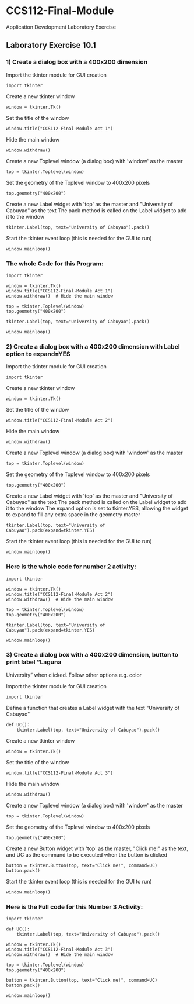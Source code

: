 # CCS112-Final-Module
Application Development Laboratory Exercise

## Laboratory Exercise 10.1
### 1) Create a dialog box with a 400x200 dimension
   
Import the tkinter module for GUI creation
    
    import tkinter

Create a new tkinter window
    
    window = tkinter.Tk()

Set the title of the window
    
    window.title("CCS112-Final-Module Act 1")

Hide the main window
    
    window.withdraw()

Create a new Toplevel window (a dialog box) with 'window' as the master
    
    top = tkinter.Toplevel(window)

Set the geometry of the Toplevel window to 400x200 pixels
    
    top.geometry("400x200")

Create a new Label widget with 'top' as the master and "University of Cabuyao" as the text
The pack method is called on the Label widget to add it to the window
    
    tkinter.Label(top, text="University of Cabuyao").pack()

Start the tkinter event loop (this is needed for the GUI to run)
    
    window.mainloop()

### The whole Code for this Program:

    import tkinter
    
    window = tkinter.Tk()
    window.title("CCS112-Final-Module Act 1")
    window.withdraw()  # Hide the main window
    
    top = tkinter.Toplevel(window)
    top.geometry("400x200")
    
    tkinter.Label(top, text="University of Cabuyao").pack()
    
    window.mainloop()




### 2) Create a dialog box with a 400x200 dimension with Label option to expand=YES

Import the tkinter module for GUI creation
    
    import tkinter

Create a new tkinter window
    
    window = tkinter.Tk()

Set the title of the window
    
    window.title("CCS112-Final-Module Act 2")

Hide the main window
    
    window.withdraw()

Create a new Toplevel window (a dialog box) with 'window' as the master
    
    top = tkinter.Toplevel(window)

Set the geometry of the Toplevel window to 400x200 pixels
    
    top.geometry("400x200")

Create a new Label widget with 'top' as the master and "University of Cabuyao" as the text
The pack method is called on the Label widget to add it to the window
The expand option is set to tkinter.YES, allowing the widget to expand to fill any extra space in the geometry master
    
    tkinter.Label(top, text="University of Cabuyao").pack(expand=tkinter.YES)

Start the tkinter event loop (this is needed for the GUI to run)
    
    window.mainloop()

### Here is the whole code for number 2 activity:

    import tkinter
    
    window = tkinter.Tk()
    window.title("CCS112-Final-Module Act 2")
    window.withdraw()  # Hide the main window
    
    top = tkinter.Toplevel(window)
    top.geometry("400x200")
    
    tkinter.Label(top, text="University of Cabuyao").pack(expand=tkinter.YES)
    
    window.mainloop()


### 3) Create a dialog box with a 400x200 dimension, button to print label “Laguna 
University” when clicked. Follow other options e.g. color

Import the tkinter module for GUI creation
    
    import tkinter

Define a function that creates a Label widget with the text "University of Cabuyao"
    
    def UC():
        tkinter.Label(top, text="University of Cabuyao").pack()

Create a new tkinter window
    
    window = tkinter.Tk()

Set the title of the window
    
    window.title("CCS112-Final-Module Act 3")

Hide the main window
    
    window.withdraw()

Create a new Toplevel window (a dialog box) with 'window' as the master
    
    top = tkinter.Toplevel(window)

Set the geometry of the Toplevel window to 400x200 pixels
    
    top.geometry("400x200")

Create a new Button widget with 'top' as the master, "Click me!" as the text, and UC as the command to be executed when the button is clicked

    button = tkinter.Button(top, text="Click me!", command=UC)
    button.pack()

Start the tkinter event loop (this is needed for the GUI to run)
    
    window.mainloop()

### Here is the Full code for this Number 3 Activity:

    import tkinter
    
    def UC():
        tkinter.Label(top, text="University of Cabuyao").pack()
    
    window = tkinter.Tk()
    window.title("CCS112-Final-Module Act 3")
    window.withdraw()  # Hide the main window
    
    top = tkinter.Toplevel(window)
    top.geometry("400x200")
    
    button = tkinter.Button(top, text="Click me!", command=UC)
    button.pack()
    
    window.mainloop()



